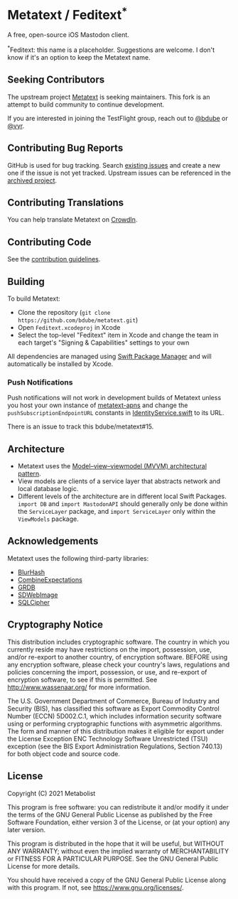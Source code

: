 # Metatext / Feditext<sup>*</sup>

A free, open-source iOS Mastodon client.

<sup>*</sup>Feditext: this name is a placeholder. Suggestions are welcome. I don't know if it's an option to keep the Metatext name.

## Seeking Contributors

The upstream project [Metatext](https://github.com/metabolist/metatext) is seeking maintainers.
This fork is an attempt to build community to continue development.

If you are interested in joining the TestFlight group,
reach out to
[@bdube](https://gotgoat.com/@bdube)
or
[@vyr](https://demon.social/@vyr).

## Contributing Bug Reports

GitHub is used for bug tracking.
Search [existing issues](https://github.com/bdube/metatext) and create a new one if the issue is not yet tracked.
Upstream issues can be referenced in the [archived project](https://github.com/metabolist/metatext/issues).

## Contributing Translations

You can help translate Metatext on [CrowdIn](https://crowdin.com/project/metatext).

## Contributing Code

See the [contribution guidelines](https://github.com/metabolist/metatext/blob/main/CONTRIBUTING.md).

## Building

To build Metatext:

- Clone the repository (`git clone https://github.com/bdube/metatext.git`)
- Open `Feditext.xcodeproj` in Xcode
- Select the top-level "Feditext" item in Xcode and change the team in each target's "Signing & Capabilities" settings to your own

All dependencies are managed using [Swift Package Manager](https://swift.org/package-manager) and will automatically be installed by Xcode.

### Push Notifications

Push notifications will not work in development builds of Metatext unless you host your own instance of [metatext-apns](https://github.com/metabolist/metatext-apns) and change the `pushSubscriptionEndpointURL` constants in [IdentityService.swift](https://github.com/metabolist/metatext/blob/main/ServiceLayer/Sources/ServiceLayer/Services/IdentityService.swift) to its URL.

There is an issue to track this bdube/metatext#15.

## Architecture

- Metatext uses the [Model–view–viewmodel (MVVM) architectural pattern](https://en.wikipedia.org/wiki/Model–view–viewmodel).
- View models are clients of a service layer that abstracts network and local database logic.
- Different levels of the architecture are in different local Swift Packages. `import DB` and `import MastodonAPI` should generally only be done within the `ServiceLayer` package, and `import ServiceLayer` only within the `ViewModels` package.

## Acknowledgements

Metatext uses the following third-party libraries:

- [BlurHash](https://github.com/woltapp/blurhash)
- [CombineExpectations](https://github.com/groue/CombineExpectations)
- [GRDB](https://github.com/groue/GRDB.swift)
- [SDWebImage](https://github.com/SDWebImage/SDWebImage)
- [SQLCipher](https://github.com/sqlcipher/sqlcipher)

## Cryptography Notice

This distribution includes cryptographic software. The country in which you currently reside may have restrictions on the import, possession, use, and/or re-export to another country, of encryption software.
BEFORE using any encryption software, please check your country's laws, regulations and policies concerning the import, possession, or use, and re-export of encryption software, to see if this is permitted.
See <http://www.wassenaar.org/> for more information.

The U.S. Government Department of Commerce, Bureau of Industry and Security (BIS), has classified this software as Export Commodity Control Number (ECCN) 5D002.C.1, which includes information security software using or performing cryptographic functions with asymmetric algorithms.
The form and manner of this distribution makes it eligible for export under the License Exception ENC Technology Software Unrestricted (TSU) exception (see the BIS Export Administration Regulations, Section 740.13) for both object code and source code.

## License

Copyright (C) 2021 Metabolist

This program is free software: you can redistribute it and/or modify it under the terms of the GNU General Public License as published by the Free Software Foundation, either version 3 of the License, or (at your option) any later version.

This program is distributed in the hope that it will be useful, but WITHOUT ANY WARRANTY; without even the implied warranty of MERCHANTABILITY or FITNESS FOR A PARTICULAR PURPOSE.  See the GNU General Public License for more details.

You should have received a copy of the GNU General Public License along with this program.  If not, see <https://www.gnu.org/licenses/>.
